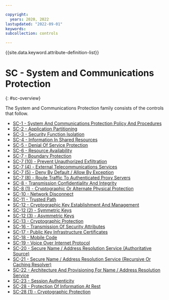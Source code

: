 ```yaml
---

copyright:
  years: 2020, 2022
lastupdated: "2022-09-01"
keywords: 
subcollection: controls

---
```




{{site.data.keyword.attribute-definition-list}}

# SC - System and Communications Protection
{: #sc-overview}

The System and Communications Protection family consists of the controls that follow.

- [SC-1 - System And Communications Protection Policy And Procedures](/docs/controls?topic=controls-sc-1)
- [SC-2 - Application Partitioning](/docs/controls?topic=controls-sc-2)
- [SC-3 - Security Function Isolation](/docs/controls?topic=controls-sc-3)
- [SC-4 - Information In Shared Resources](/docs/controls?topic=controls-sc-4)
- [SC-5 - Denial Of Service Protection](/docs/controls?topic=controls-sc-5)
- [SC-6 - Resource Availability](/docs/controls?topic=controls-sc-6)
- [SC-7 - Boundary Protection](/docs/controls?topic=controls-sc-7)
- [SC-7 (10) - Prevent Unauthorized Exfiltration](/docs/controls?topic=controls-sc-7.10)
- [SC-7 (4) - External Telecommunications Services](/docs/controls?topic=controls-sc-7.4)
- [SC-7 (5) - Deny By Default / Allow By Exception](/docs/controls?topic=controls-sc-7.5)
- [SC-7 (8) - Route Traffic To Authenticated Proxy Servers](/docs/controls?topic=controls-sc-7.8)
- [SC-8 - Transmission Confidentiality And Integrity](/docs/controls?topic=controls-sc-8)
- [SC-8 (1) - Cryptographic Or Alternate Physical Protection](/docs/controls?topic=controls-sc-8.1)
- [SC-10 - Network Disconnect](/docs/controls?topic=controls-sc-10)
- [SC-11 - Trusted Path](/docs/controls?topic=controls-sc-11)
- [SC-12 - Cryptographic Key Establishment And Management](/docs/controls?topic=controls-sc-12)
- [SC-12 (2) - Symmetric Keys](/docs/controls?topic=controls-sc-12.2)
- [SC-12 (3) - Asymmetric Keys](/docs/controls?topic=controls-sc-12.3)
- [SC-13 - Cryptographic Protection](/docs/controls?topic=controls-sc-13)
- [SC-16 - Transmission Of Security Attributes](/docs/controls?topic=controls-sc-16)
- [SC-17 - Public Key Infrastructure Certificates](/docs/controls?topic=controls-sc-17)
- [SC-18 - Mobile Code](/docs/controls?topic=controls-sc-18)
- [SC-19 - Voice Over Internet Protocol](/docs/controls?topic=controls-sc-19)
- [SC-20 - Secure Name / Address Resolution Service (Authoritative Source)](/docs/controls?topic=controls-sc-20)
- [SC-21 - Secure Name / Address Resolution Service (Recursive Or Caching Resolver)](/docs/controls?topic=controls-sc-21)
- [SC-22 - Architecture And Provisioning For Name / Address Resolution Service](/docs/controls?topic=controls-sc-22)
- [SC-23 - Session Authenticity](/docs/controls?topic=controls-sc-23)
- [SC-28 - Protection Of Information At Rest](/docs/controls?topic=controls-sc-28)
- [SC-28 (1) - Cryptographic Protection](/docs/controls?topic=controls-sc-28.1)



